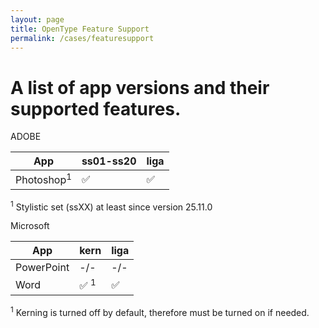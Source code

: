 ```yaml
---
layout: page
title: OpenType Feature Support
permalink: /cases/featuresupport
---
```


# A list of app versions and their supported features.

ADOBE

| App                    | ss01-ss20     | liga |
| ---------------------- | ------------- |----- |
| Photoshop<sup>1</sup>  |  ✅           | ✅    |

<sup>1</sup> Stylistic set (ssXX) at least since version 25.11.0

Microsoft

| App             | kern  | liga |
| --------------- | ----- |----- |
| PowerPoint      |  -/-  | -/-  |
| Word            |  ✅ <sup>1</sup>| ✅ |


<sup>1</sup> Kerning is turned off by default, therefore must be turned on if needed.
